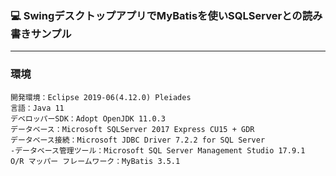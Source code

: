 ### :computer: SwingデスクトップアプリでMyBatisを使いSQLServerとの読み書きサンプル
___

### 環境
```
開発環境：Eclipse 2019-06(4.12.0) Pleiades  
言語：Java 11
デベロッパーSDK：Adopt OpenJDK 11.0.3
データベース：Microsoft SQLServer 2017 Express CU15 + GDR  
データベース接続：Microsoft JDBC Driver 7.2.2 for SQL Server  
-データベース管理ツール：Microsoft SQL Server Management Studio 17.9.1  
O/R マッパー フレームワーク：MyBatis 3.5.1  
```

